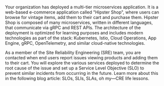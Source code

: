Your organization has deployed a multi-tier microservices application. It is a web-based e-commerce application called "Hipster Shop", where users can browse for vintage items, add them to their cart and purchase them. Hipster Shop is composed of many microservices, written in different languages, that communicate via gRPC and REST APIs. The architecture of the deployment is optimized for learning purposes and includes modern technologies as part of the stack: Kubernetes, Istio, Cloud Operations, App Engine, gRPC, OpenTelemetry, and similar cloud-native technologies.

As a member of the Site Reliability Engineering (SRE) team, you are contacted when end users report issues viewing products and adding them to their cart. You will explore the various services deployed to determine the root cause of the issue and set up a Service Level Objective (SLO) to prevent similar incidents from occurring in the future. Learn more about this in the following blog article: SLOs, SLIs, SLAs, oh my—CRE life lessons.